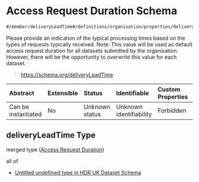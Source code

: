 # Access Request Duration Schema

```txt
#/member/deliveryLeadTime#/definitions/organisation/properties/deliveryLeadTime
```

Please provide an indication of the typical processing times based on the types of requests typically received. Note: This value will be used as default access request duration for all datasets submitted by the organisation. However, there will be the opportunity to overwrite this value for each dataset.

> <https://schema.org/deliveryLeadTime>

| Abstract            | Extensible | Status         | Identifiable            | Custom Properties | Additional Properties | Access Restrictions | Defined In                                                                                        |
| :------------------ | :--------- | :------------- | :---------------------- | :---------------- | :-------------------- | :------------------ | :------------------------------------------------------------------------------------------------ |
| Can be instantiated | No         | Unknown status | Unknown identifiability | Forbidden         | Allowed               | none                | [dataset.schema.json*](../../../schema/dataset/latest/dataset.schema.json "open original schema") |

## deliveryLeadTime Type

merged type ([Access Request Duration](dataset-definitions-organisation-metadata-properties-access-request-duration.md))

all of

*   [Untitled undefined type in HDR UK Dataset Schema](dataset-definitions-organisation-metadata-properties-access-request-duration-allof-0.md "check type definition")
